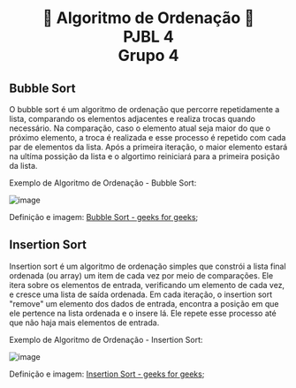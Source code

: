 <h1 align="center">
 📝 Algoritmo de Ordenação 📝 <br>PJBL 4<br>Grupo 4<br>
</h1>

## Bubble Sort

O bubble sort é um algoritmo de ordenação que percorre repetidamente a lista, comparando os elementos adjacentes e realiza trocas quando necessário. Na comparação, caso o elemento atual seja maior do que o próximo elemento, a troca é realizada e esse processo é repetido com cada par de elementos da lista. Após a primeira iteração, o maior elemento estará na ultíma possição da lista e o algortimo reiniciará para a primeira posição da lista.

Exemplo de Algoritmo de Ordenação - Bubble Sort:

![image](https://github.com/abressam/algoritmo_ordenacao/assets/71531467/987cf42d-fbe6-47df-bb27-85bc8d6123ea)

Definição e imagem: [Bubble Sort - geeks for geeks](https://www.geeksforgeeks.org/bubble-sort/);


## Insertion Sort

Insertion sort é um algoritmo de ordenação simples que constrói a lista final ordenada (ou array) um item de cada vez por meio de comparações. Ele itera sobre os elementos de entrada, verificando um elemento de cada vez, e cresce uma lista de saída ordenada. Em cada iteração, o insertion sort "remove" um elemento dos dados de entrada, encontra a posição em que ele pertence na lista ordenada e o insere lá. Ele repete esse processo até que não haja mais elementos de entrada.

Exemplo de Algoritmo de Ordenação - Insertion Sort:

![image](https://github.com/abressam/algoritmo_ordenacao/assets/77062126/f9e7ce57-8f83-4ef8-a5bf-3c10f4fb3b17)

Definição e imagem: [Insertion Sort - geeks for geeks](https://www.geeksforgeeks.org/insertion-sort/);
